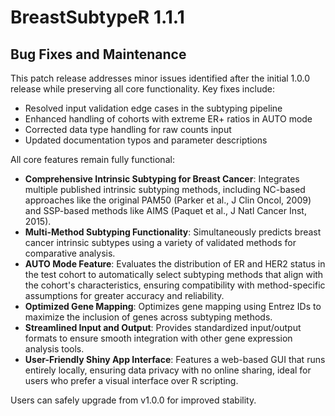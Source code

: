 # BreastSubtypeR 1.1.1

## Bug Fixes and Maintenance
This patch release addresses minor issues identified after the initial 1.0.0 release while preserving all core functionality. Key fixes include:
- Resolved input validation edge cases in the subtyping pipeline
- Enhanced handling of cohorts with extreme ER+ ratios in AUTO mode
- Corrected data type handling for raw counts input
- Updated documentation typos and parameter descriptions

All core features remain fully functional:
- **Comprehensive Intrinsic Subtyping for Breast Cancer**: Integrates multiple published intrinsic subtyping methods, including NC-based approaches like the original PAM50 (Parker et al., J Clin Oncol, 2009) and SSP-based methods like AIMS (Paquet et al., J Natl Cancer Inst, 2015).
- **Multi-Method Subtyping Functionality**: Simultaneously predicts breast cancer intrinsic subtypes using a variety of validated methods for comparative analysis.
- **AUTO Mode Feature**: Evaluates the distribution of ER and HER2 status in the test cohort to automatically select subtyping methods that align with the cohort's characteristics, ensuring compatibility with method-specific assumptions for greater accuracy and reliability.
- **Optimized Gene Mapping**: Optimizes gene mapping using Entrez IDs to maximize the inclusion of genes across subtyping methods.
- **Streamlined Input and Output**: Provides standardized input/output formats to ensure smooth integration with other gene expression analysis tools.
- **User-Friendly Shiny App Interface**: Features a web-based GUI that runs entirely locally, ensuring data privacy with no online sharing, ideal for users who prefer a visual interface over R scripting.  

Users can safely upgrade from v1.0.0 for improved stability.